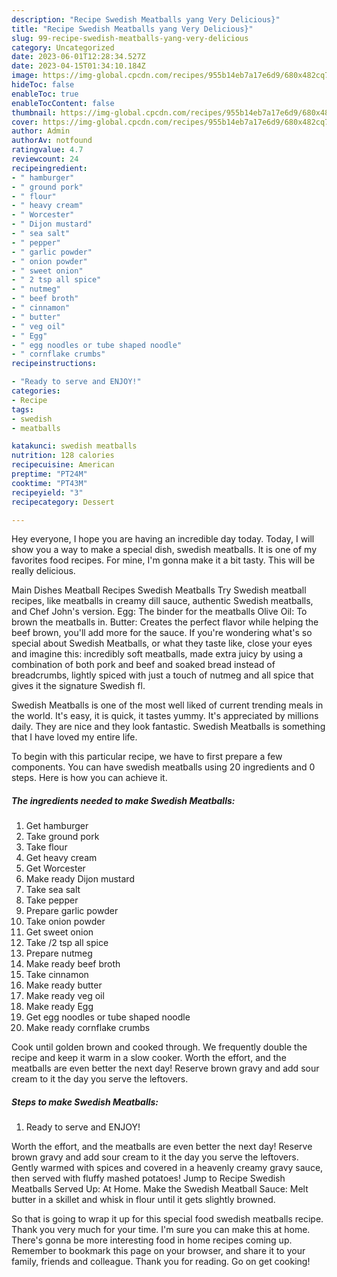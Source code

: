```yaml
---
description: "Recipe Swedish Meatballs yang Very Delicious}"
title: "Recipe Swedish Meatballs yang Very Delicious}"
slug: 99-recipe-swedish-meatballs-yang-very-delicious
category: Uncategorized
date: 2023-06-01T12:28:34.527Z
date: 2023-04-15T01:34:10.184Z
image: https://img-global.cpcdn.com/recipes/955b14eb7a17e6d9/680x482cq70/swedish-meatballs-recipe-main-photo.jpg
hideToc: false
enableToc: true
enableTocContent: false
thumbnail: https://img-global.cpcdn.com/recipes/955b14eb7a17e6d9/680x482cq70/swedish-meatballs-recipe-main-photo.jpg
cover: https://img-global.cpcdn.com/recipes/955b14eb7a17e6d9/680x482cq70/swedish-meatballs-recipe-main-photo.jpg
author: Admin
authorAv: notfound
ratingvalue: 4.7
reviewcount: 24
recipeingredient:
- " hamburger"
- " ground pork"
- " flour"
- " heavy cream"
- " Worcester"
- " Dijon mustard"
- " sea salt"
- " pepper"
- " garlic powder"
- " onion powder"
- " sweet onion"
- " 2 tsp all spice"
- " nutmeg"
- " beef broth"
- " cinnamon"
- " butter"
- " veg oil"
- " Egg"
- " egg noodles or tube shaped noodle"
- " cornflake crumbs"
recipeinstructions:

- "Ready to serve and ENJOY!"
categories:
- Recipe
tags:
- swedish
- meatballs

katakunci: swedish meatballs 
nutrition: 128 calories
recipecuisine: American
preptime: "PT24M"
cooktime: "PT43M"
recipeyield: "3"
recipecategory: Dessert

---
```



Hey everyone, I hope you are having an incredible day today. Today, I will show you a way to make a special dish, swedish meatballs. It is one of my favorites food recipes. For mine, I'm gonna make it a bit tasty. This will be really delicious.

Main Dishes Meatball Recipes Swedish Meatballs Try Swedish meatball recipes, like meatballs in creamy dill sauce, authentic Swedish meatballs, and Chef John&#39;s version. Egg: The binder for the meatballs Olive Oil: To brown the meatballs in. Butter: Creates the perfect flavor while helping the beef brown, you&#39;ll add more for the sauce. If you&#39;re wondering what&#39;s so special about Swedish Meatballs, or what they taste like, close your eyes and imagine this: incredibly soft meatballs, made extra juicy by using a combination of both pork and beef and soaked bread instead of breadcrumbs, lightly spiced with just a touch of nutmeg and all spice that gives it the signature Swedish fl.

Swedish Meatballs is one of the most well liked of current trending meals in the world. It's easy, it is quick, it tastes yummy. It's appreciated by millions daily. They are nice and they look fantastic. Swedish Meatballs is something that I have loved my entire life.


To begin with this particular recipe, we have to first prepare a few components. You can have swedish meatballs using 20 ingredients and 0 steps. Here is how you can achieve it.

<!--inarticleads1-->

##### The ingredients needed to make Swedish Meatballs:

1. Get  hamburger
1. Take  ground pork
1. Take  flour
1. Get  heavy cream
1. Get  Worcester
1. Make ready  Dijon mustard
1. Take  sea salt
1. Take  pepper
1. Prepare  garlic powder
1. Take  onion powder
1. Get  sweet onion
1. Take  /2 tsp all spice
1. Prepare  nutmeg
1. Make ready  beef broth
1. Take  cinnamon
1. Make ready  butter
1. Make ready  veg oil
1. Make ready  Egg
1. Get  egg noodles or tube shaped noodle
1. Make ready  cornflake crumbs


Cook until golden brown and cooked through. We frequently double the recipe and keep it warm in a slow cooker. Worth the effort, and the meatballs are even better the next day! Reserve brown gravy and add sour cream to it the day you serve the leftovers. 

<!--inarticleads2-->

##### Steps to make Swedish Meatballs:


1. Ready to serve and ENJOY!

Worth the effort, and the meatballs are even better the next day! Reserve brown gravy and add sour cream to it the day you serve the leftovers. Gently warmed with spices and covered in a heavenly creamy gravy sauce, then served with fluffy mashed potatoes! Jump to Recipe Swedish Meatballs Served Up: At Home. Make the Swedish Meatball Sauce: Melt butter in a skillet and whisk in flour until it gets slightly browned. 

So that is going to wrap it up for this special food swedish meatballs recipe. Thank you very much for your time. I'm sure you can make this at home. There's gonna be more interesting food in home recipes coming up. Remember to bookmark this page on your browser, and share it to your family, friends and colleague. Thank you for reading. Go on get cooking!
